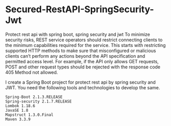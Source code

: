 # Secured-RestAPI-SpringSecurity-Jwt
Protect rest api with spring boot, spring security and jwt
To minimize security risks, REST service operators should restrict connecting clients to the minimum capabilities required for the service. This starts with restricting supported HTTP methods to make sure that misconfigured or malicious clients can’t perform any actions beyond the API specification and permitted access level. For example, if the API only allows GET requests, POST and other request types should be rejected with the response code 405 Method not allowed.

I create a Spring Boot project for protect rest api by spring security and JWT. You need the following tools and technologies to develop the same.

    Spring-Boot 2.1.3.RELEASE
    Spring-security 2.1.7.RELEASE
    Lombok 1.18.6
    JavaSE 1.8
    Mapstruct 1.3.0.Final
    Maven 3.3.9





